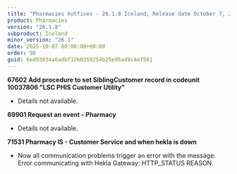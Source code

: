 ```yaml
---
title: "Pharmacies hotfixes - 26.1.8 Iceland, Release date October 7, 2025 - Hotfixes"
product: Pharmacies
version: "26.1.8"
subproduct: Iceland
minor_version: "26.1"
date: 2025-10-07 00:00:00+00:00
order: 98
guid: 6ed93834a6adbf1260359254b25e95a49c4ef581
---
```


<strong>67602 Add procedure to set SiblingCustomer record in codeunit 10037806 "LSC PHIS Customer Utility"</strong>
<ul><li>Details not available.</li></ul>
<strong>69901 Request an event - Pharmacy</strong>
<ul><li>Details not available.</li></ul>
<strong>71531 Pharmacy IS - Customer Service and when hekla is down</strong>
<ul><li>Now all communication problems trigger an error with the message: Error communicating with Hekla Gateway: HTTP_STATUS REASON.</li></ul>
